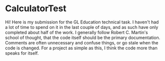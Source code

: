 # CalculatorTest

Hi! Here is my submission for the GL Education technical task. I haven't had a lot of time to spend on it in the last couple of days, and as such have only completed about half of the work.
I generally follow Robert C. Martin's school of thought, that the code itself should be the primary documentation. Comments are often unnecessary and confuse things, or go stale when the code is changed. For a project as simple as this, I think the code more than speaks for itself. 
